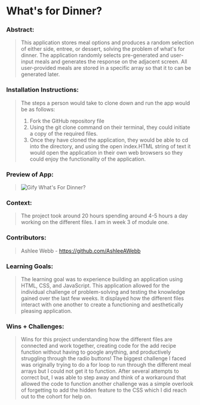 # What's for Dinner? 

### Abstract:
>This application stores meal options and produces a random selection of either side, entree, or dessert, solving the problem of what's for dinner. The application randomly selects pre-generated and user-input meals and generates the response on the adjacent screen. All user-provided meals are stored in a specific array so that it to can be generated later. 

### Installation Instructions:
> The steps a person would take to clone down and run the app would be as follows:
> 1. Fork the GitHub repository file
> 2. Using the git clone command on their terminal, they could initiate a copy of the required files.
> 3. Once they have cloned the application, they would be able to cd into the directory, and using the open index.HTML string of text it would open the application in their own web browsers so they could enjoy the functionality of the application.

### Preview of App:
>![Gify What's For Dinner?](https://media4.giphy.com/media/ofpd1T3V3078nnMSYD/giphy.gif)

### Context:
>The project took around 20 hours spending around 4-5 hours a day working on the different files. I am in week 3 of module one. 

### Contributors:
>Ashlee Webb - https://github.com/AshleeAWebb

### Learning Goals:
> The learning goal was to experience building an application using HTML, CSS, and JavaScript. This application allowed for the individual challenge of problem-solving and testing the knowledge gained over the last few weeks. It displayed how the different files interact with one another to create a functioning and aesthetically pleasing application. 

### Wins + Challenges:
>Wins for this project understanding how the different files are connected and work together, creating code for the add recipe function without having to google anything, and productively struggling through the radio buttons! The biggest challenge I faced was originally trying to do a for loop to run through the different meal arrays but I could not get it to function. After several attempts to correct but, I was able to step away and think of a workaround that allowed the code to function another challenge was a simple overlook of forgetting to add the hidden feature to the CSS which I did reach out to the cohort for help on. 
